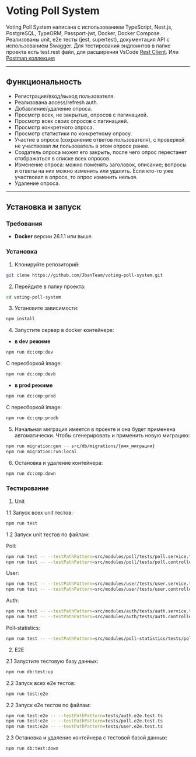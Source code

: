 # Voting Poll System

Voting Poll System написана с использованием TypeScript, Nest.js, PostgreSQL, TypeORM, Passport-jwt, Docker, Docker Compose. Реализованы unit, e2e тесты (jest, supertest), документация API c использованием Swagger.
Для тестирования эндпоинтов в папке проекта есть test.rest файл, для расширения VsCode [Rest Client](https://marketplace.visualstudio.com/items?itemName=humao.rest-client).
Или [Postman коллекция](https://www.postman.com/vitalalex/vital-alex/collection/9639295-71674f87-aa36-46b9-8652-9aab43000147/?action=share&creator=9639295)

---

## Функциональность

- Регистрация/вход/выход пользователя.
- Реализована access/refresh auth.
- Добавление/удаление опроса.
- Просмотр всех, не закрытых, опросов с пагинацией.
- Просмотр всех своих опросов с пагинацией.
- Просмотр конкретного опроса.
- Просмотр статистики по конкретному опросу.
- Участие в опросе (сохранение ответов пользователя), с проверкой не участвовал ли пользователь в этом опросе ранее.
- Создатель опроса может его закрыть, после чего опрос перестанет отображаться в списке всех опросов.
- Изменение опроса: можно поменять заголовок, описание; вопросы и ответы на них можно изменить или удалить. Если кто-то уже участвовал в опросе, то опрос изменить нельзя.
- Удаление опроса.

---

## Установка и запуск

### Требования

- **Docker** версии 26.1.1 или выше.

### Установка

1. Клонируйте репозиторий:

```bash
git clone https://github.com/JbanTeam/voting-poll-system.git
```

2. Перейдите в папку проекта:

```bash
cd voting-poll-system
```

3. Установите зависимости:

```bash
npm install
```

4. Запустите сервер в docker контейнере:

- **в dev режиме**

```bash
npm run dc:cmp:dev
```

С пересборкой image:

```bash
npm run dc:cmp:devb
```

- **в prod режиме**

```bash
npm run dc:cmp:prod
```

С пересборкой image:

```bash
npm run dc:cmp:prodb
```

5. Начальная миграция имеется в проекте и она будет применена автоматически. Чтобы сгенерировать и применить новую миграцию:

```bash
npm run migration:gen -- src/db/migrations/{имя_миграции}
npm run migration:run:local
```

6. Остановка и удаление контейнера:

```bash
npm run dc:cmp:down
```

### Тестирование

1. Unit

1.1 Запуск всех unit тестов:

```bash
npm run test
```

1.2 Запуск unit тестов по файлам:

Poll:

```bash
npm run test -- --testPathPattern=src/modules/poll/tests/poll.service.test.ts
npm run test -- --testPathPattern=src/modules/poll/tests/poll.controller.test.ts
```

User:

```bash
npm run test -- --testPathPattern=src/modules/user/tests/user.service.test.ts
npm run test -- --testPathPattern=src/modules/user/tests/user.controller.test.ts
```

Auth:

```bash
npm run test -- --testPathPattern=src/modules/auth/tests/auth.service.test.ts
npm run test -- --testPathPattern=src/modules/auth/tests/auth.controller.test.ts
```

Poll-statistics:

```bash
npm run test -- --testPathPattern=src/modules/poll-statistics/tests/poll-statistics.service.test.ts
```

2. E2E

2.1 Запустите тестовую базу данных:

```bash
npm run db:test:up
```

2.2 Запуск всех e2e тестов:

```bash
npm run test:e2e
```

2.2 Запуск e2e тестов по файлам:

```bash
npm run test:e2e -- --testPathPattern=tests/auth.e2e.test.ts
npm run test:e2e -- --testPathPattern=tests/poll.e2e.test.ts
npm run test:e2e -- --testPathPattern=tests/user.e2e.test.ts
```

2.3 Остановка и удаление контейнера с тестовой базой данных:

```bash
npm run db:test:down
```
